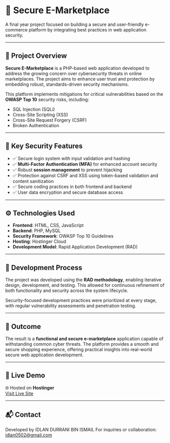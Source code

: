 # 🔐 Secure E-Marketplace

A final year project focused on building a secure and user-friendly e-commerce platform by integrating best practices in web application security.

---

## 📘 Project Overview

**Secure E-Marketplace** is a PHP-based web application developed to address the growing concern over cybersecurity threats in online marketplaces. The project aims to enhance user trust and protection by embedding robust, standards-driven security mechanisms.

This platform implements mitigations for critical vulnerabilities based on the **OWASP Top 10** security risks, including:

- SQL Injection (SQLi)
- Cross-Site Scripting (XSS)
- Cross-Site Request Forgery (CSRF)
- Broken Authentication

---

## 🔐 Key Security Features

- ✅ Secure login system with input validation and hashing  
- ✅ **Multi-Factor Authentication (MFA)** for enhanced account security  
- ✅ Robust **session management** to prevent hijacking  
- ✅ Protection against CSRF and XSS using token-based validation and content sanitization  
- ✅ Secure coding practices in both frontend and backend  
- ✅ User data encryption and secure database access

---

## ⚙️ Technologies Used

- **Frontend**: HTML, CSS, JavaScript  
- **Backend**: PHP, MySQL  
- **Security Framework**: OWASP Top 10 Guidelines  
- **Hosting**: Hostinger Cloud  
- **Development Model**: Rapid Application Development (RAD)

---

## 🧪 Development Process

The project was developed using the **RAD methodology**, enabling iterative design, development, and testing. This allowed for continuous refinement of both functionality and security across the system lifecycle.

Security-focused development practices were prioritized at every stage, with regular vulnerability assessments and penetration testing.

---

## 🧾 Outcome

The result is a **functional and secure e-marketplace** application capable of withstanding common cyber threats. The platform provides a smooth and secure shopping experience, offering practical insights into real-world secure web application development.

---

## 🚀 Live Demo

🌐 Hosted on **Hostinger**  
[Visit Live Site](https://www.lanbakery.shop)

---

## 📬 Contact

Developed by IDLAN DURRANI BIN ISMAIL 
For inquiries or collaboration: idlan0502@gmail.com

